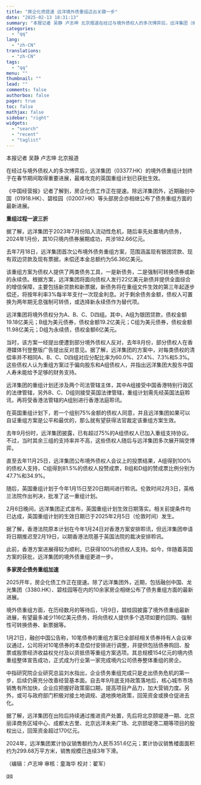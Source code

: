 ```yaml
---
title: "房企化债提速 远洋境外债重组迈出关键一步"
date: "2025-02-13 18:31:13"
summary: "本报记者 吴静 卢志坤 北京报道在经过与境外债权人的多次博弈后，远洋集团（03377.HK）的境外债..."
categories:
  - "qq"
lang:
  - "zh-CN"
translations:
  - "zh-CN"
tags:
  - "qq"
menu: ""
thumbnail: ""
lead: ""
comments: false
authorbox: false
pager: true
toc: false
mathjax: false
sidebar: "right"
widgets:
  - "search"
  - "recent"
  - "taglist"
---
```


本报记者 吴静 卢志坤 北京报道  


在经过与境外债权人的多次博弈后，远洋集团（03377.HK）的境外债重组计划终于在春节期间取得重要进展，最难攻克的英国重组计划已获批生效。

《中国经营报》记者了解到，房企化债工作正在提速。除远洋集团外，近期融创中国（01918.HK）、碧桂园（02007.HK）等头部房企亦相继公布了债务重组方面的最新进展。

**重组过程一波三折**

据了解，远洋集团于2023年7月份陷入流动性危机，随后率先处置境内债务，2024年1月份，其10只境内债券展期成功，共涉182.66亿元。

去年7月18日，远洋集团首次公布境外债务重组方案，范围涵盖现有银团贷款、现有双边贷款及现有票据，未偿还本金总额约为56.36亿美元。

该重组方案为债权人提供了两类债务工具，一是新债务，二是强制可转换债券或新的永续债。根据方案，远洋集团将面向债权人发行22亿美元新债并提供全面综合的增信保障，主要包括新贷款和新票据，新债务将在重组文件生效的第三年起逐步偿还，将按年利率3%每半年支付一次现金利息。对于剩余债务金额，债权人可置换为两年期无息强制可转债，或选择新永续债作为替代项。

远洋集团将境外债权分为A、B、C、D四组。其中，A组为银团贷款，债权金额19.18亿美元；B组为美元债券，债权金额19.2亿美元；C组为美元债券，债权金额11.98亿美元；D组为永续债，债权金额6亿美元。

当时，该方案一经提出便遭到部分境外债权人反对，去年8月份，部分债权人在香港媒体刊登整版广告提出反对意见。据了解，远洋集团的方案中，对每类债权的清偿率并不相同A、B、C、D四组对应分配比率为60.0%、27.4%、7.3%和5.3%。这些债权人认为重组方案过于偏向股东和A组债权人，并指出远洋集团大股东中国人寿未能给予足够的财务支持。

远洋集团的重组计划还涉及两个司法管辖主体，其中A组接受中国香港特别行政区的法律管辖，另外B、C、D组则接受英国法律管辖，重组计划需先经英国法庭聆讯，再将受香港法管辖的A组别进行香港法庭聆讯。

在英国重组计划下，若一个组别75%金额的债权人同意，并且远洋集团如果可以自证重组方案是公平和最优的，那么就有望获得法官裁定该重组方案生效。

去年9月份时，远洋集团披露，已有超过75%的A组债权人已加入重组支持协议。不过，当时其余三组的支持率并不高，这些债权人随后与远洋集团多次展开隔空博弈。

直至去年11月25日，远洋集团公布境外债权人会议上的投票结果，A组得到100%的债权人支持，C组得到81.5%的债权人投赞成票，B组和D组的赞成票比例分别为47.7%和34.9%。

随后，英国重组计划于今年1月15日至20日期间进行聆讯。伦敦时间2月3日，英格兰法院作出判决，批准了这一重组计划。

2月6日晚间，远洋集团正式宣布，英国重组计划生效日期落实。相关前提条件均已达成，英国重组计划的生效日期已于2025年2月5日（伦敦时间）发生。

据了解，香港法院原本计划在今年1月24日对香港方案安排聆讯，但远洋集团申请将日期推迟至2月19日，以期香港法院基于英国法院的裁决安排聆讯。

此前，香港方案进展得较为顺利，已获得100%的债权人支持。如今，伴随着英国方案的获批，远洋集团的境外债重组更进一步。

**多家房企债务重组加速**

2025开年，房企化债工作正在提速。除了远洋集团外，近期，包括融创中国、龙光集团（3380.HK）、碧桂园等在内的10余家房企相继公布了债务重组方面的最新进展。

境外债重组方面，在历经数月的等待后，1月9日，碧桂园披露了境外债重组最新进展，有望最多减少116亿美元债务，将向债权人提供多个选项如要约回购、强制性可转换债券、新票据等。

1月21日，融创中国公告称，10笔债券的重组方案已全部经相关债券持有人会议审议通过，公司将对10笔债券的本息偿付安排进行调整，并提供包括债券购回、股票或股票经济收益权兑付及以资抵债等重组方案选项。其总规模154亿元的境内债重组整体宣告成功，正式成为行业第一家完成境内公司债券整体重组的房企。

中指研究院企业研究总监刘水指出，企业债务重组完成只是走出债务危机的第一步，后续仍需充分改善经营基本面。自去年9月底支持政策落地后，核心城市市场销售有所加快，企业应把握好政策窗口期，提高项目产品力，加大营销力度。另外，或可与政府部门积极对接土地调规、退地换地政策，回笼资金或换仓促进去化。

据了解，远洋集团在出险后持续通过推进资产处置，先后将北京颐堤港一期、北京丽泽商务区域中心、成都太古里、北京远洋未来广场、北京颐堤港二期等项目的股权出让，回笼资金超过170亿元。

2024年，远洋集团累计协议销售额约为人民币351.6亿元；累计协议销售楼面面积约为299.68万平方米，销售规模已连续3年下滑。

（编辑：卢志坤 审核：童海华 校对：翟军）

[qq](https://new.qq.com/rain/a/20250213A07DOS00)
